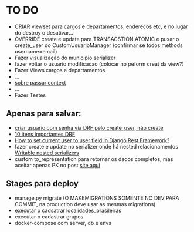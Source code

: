 # TO DO

- CRIAR viewset para cargos e departamentos, enderecos etc, e no lugar do destroy o desativar...
- OVERRIDE create e update para TRANSACSTION.ATOMIC e puxar o create_user do CustomUsuarioManager (confirmar se todos methods username=email)
- Fazer visualização do municipio serializer 
- fazer voltar o usuario modificacao (colocar no peform creat da view?)
- Fazer Views cargos e departamentos
- ...
- [sobre passar context](https://www.django-rest-framework.org/api-guide/serializers/#including-extra-context)
- ...
- Fazer Testes


## Apenas para salvar:
- [criar usuario com senha via DRF pelo create_user, não create](https://stackoverflow.com/questions/29746584/django-rest-framework-create-user-with-password)
- [10 itens importantes DRF](https://profil-software.com/blog/development/10-things-you-need-know-effectively-use-django-rest-framework/)
- [How to set current user to user field in Django Rest Framework?](https://stackoverflow.com/questions/35518273/how-to-set-current-user-to-user-field-in-django-rest-framework)
- fazer create e update no serializer onde há nested relacionamentos [Writable nested serializers](https://www.django-rest-framework.org/api-guide/relations/#writable-nested-serializers)
- custom to_representation para retornar os dados completos, mas aceitar apenas PK no post [site aqui](https://stackoverflow.com/a/46944720)

## Stages para deploy

- manage.py migrate (O MAKEMIGRATIONS SOMENTE NO DEV PARA COMMIT, na production deve usar as mesmas migrations)
- executar o cadsatrar localidades_brasileiras
- executar o cadastrar grupos
- docker-compose com server, db e envs
